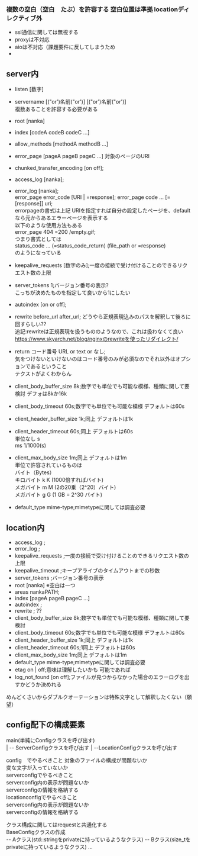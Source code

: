### 複数の空白（空白　たぶ）を許容する 空白位置は準拠 locationディレクティブ外  
* ssl通信に関しては無視する  
* proxyは不対応  
* aioは不対応（課題要件に反してしまうため  
*   
  
## server内   
* listen \[数字\]  
* servername \[("or')名前("or')\] \[("or')名前("or')\]  
複数あることを許容する必要がある  
* root \[nanka]  
* index [codeA codeB codeC ...]   
* allow_methods [methodA methodB ...]  
* error_page [pageA pageB pageC ...] 対象のページのURI  
* chunked_transfer_encoding [on off];  
* access_log \[nanka];  
* error_log \[nanka];  
error_page error_code [URI | =response]; 
error_page code ... \[=\[response\]\] uri;   
errorpageの書式は上記 URIを指定すれば自分の設定したページを、defaultなら元からあるエラーページを表示する  
以下のような使用方法もある  
error_page 404 =200 /empty.gif;  
つまり書式としては  
status_code ... (=status_code_return) (file_path or =response)  
のようになっている  
* keepalive_requests \[数字のみ];一度の接続で受け付けることのできるリクエスト数の上限   
* server_tokens 1;バージョン番号の表示?  
こっちが決めたものを指定して良いから1にしたい  
* autoindex [on or off];  
* rewrite before_url after_url; どうやら正規表現込みのパスを解釈して後ろに回すらしい??  
追記:rewriteは正規表現を扱うもののようなので、これは扱わなくて良い  
https://www.skyarch.net/blog/nginxのrewriteを使ったリダイレクト/  
* return コード番号 URL or text or なし;  
気をつけないといけないのはコード番号のみが必須なのでそれ以外はオプションであるということ  
テクストがよくわからん  
* client_body_buffer_size 8k;数字でも単位でも可能な模様、種類に関して要検討 デフォは8kか16k  
* client_body_timeout 60s;数字でも単位でも可能な模様 デフォルトは60s  
* client_header_buffer_size 1k;同上 デフォルトは1k  
* client_header_timeout 60s;同上 デフォルトは60s  
単位なし s  
ms 1/1000(s)  

* client_max_body_size 1m;同上 デフォルトは1m  
単位で許容されているものは  
バイト（Bytes）  
キロバイト k K (1000倍すればバイト)  
メガバイト m M (2の20乗（2^20）バイト)  
メガバイト g G (1 GB = 2^30 バイト)  
   
* default_type mime-type;mimetypeに関しては調査必要  
  
## location内  
* access_log ;  
* error_log ;  
* keepalive_requests ;一度の接続で受け付けることのできるリクエスト数の上限  
* keepalive_timeout ;キープアライブのタイムアウトまでの秒数  
* server_tokens ;バージョン番号の表示  
* root \[nanka] ※空白は一つ  
* areas nankaPATH;  
* index [pageA pageB pageC ...]  
* autoindex ;  
* rewrite ; ??  
* client_body_buffer_size 8k;数字でも単位でも可能な模様、種類に関して要検討  
* client_body_timeout 60s;数字でも単位でも可能な模様 デフォルトは60s  
* client_header_buffer_size 1k;同上 デフォルトは1k  
* client_header_timeout 60s;1同上 デフォルトは60s  
* client_max_body_size 1m;同上 デフォルトは1m  
* default_type mime-type;mimetypeに関しては調査必要  
* etag on | off;意味は理解したいかも 可能であれば  
* log_not_found [on off];ファイルが見つからなかった場合のエラーログを出すかどうか決めれる  
  
めんどくさいからダブルクオーテーションは特殊文字として解釈したくない（願望） 
  
## config配下の構成要素  
main(単純にConfigクラスを呼び出す)  
  | -- ServerConfigクラスを呼び出す
		| --LocationConfigクラスを呼び出す  

config　でやるべきこと
	対象のファイルの構成が問題ないか  
		変な文字が入っていないか  
serverconfigでやるべきこと  
	serverconfig内の表示が問題ないか  
	serverconfigの情報を格納する  
locationconfigでやるべきこと  
	serverconfig内の表示が問題ないか  
	serverconfigの情報を格納する  
  
クラス構成に関してはrequestと共通化する  
BaseConfigクラスの作成  
	-- Aクラス(std::stringをprivateに持っているようなクラス) 
	-- Bクラス(size_tをprivateに持っているようなクラス)
	...  
	
